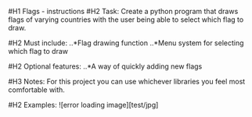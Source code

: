#H1 Flags - instructions
#H2 Task:
Create a python program that draws flags of varying countries with the user being able to select which flag to draw.

#H2 Must include:
..*Flag drawing function
..*Menu system for selecting which flag to draw

#H2 Optional features:
..*A way of quickly adding new flags

#H3 Notes:
For this project you can use whichever libraries you feel most comfortable with.

#H2 Examples:
![error loading image][test/jpg]
